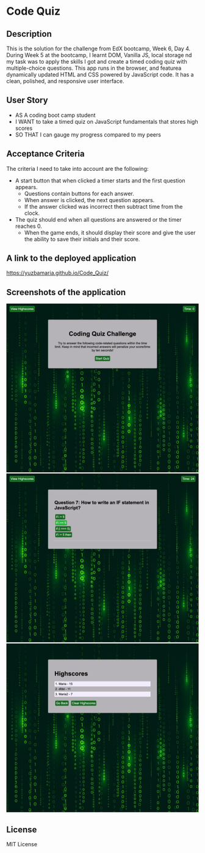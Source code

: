 # Code Quiz

## Description
This is the solution for the challenge from EdX bootcamp, Week 6, Day 4.
During Week 5 at the bootcamp, I learnt DOM, Vanilla JS, local storage nd my task was to apply the skills I got and create a timed coding quiz with multiple-choice questions. 
This app runs in the browser, and featurea dynamically updated HTML and CSS powered by JavaScript code. It has a clean, polished, and responsive user interface. 

## User Story 
- AS A coding boot camp student
- I WANT to take a timed quiz on JavaScript fundamentals that stores high scores
- SO THAT I can gauge my progress compared to my peers

## Acceptance Criteria
The criteria I need to take into account are the following:

- A start button that when clicked a timer starts and the first question appears.
  - Questions contain buttons for each answer.
  - When answer is clicked, the next question appears.
  - If the answer clicked was incorrect then subtract time from the clock.
- The quiz should end when all questions are answered or the timer reaches 0.
  - When the game ends, it should display their score and give the user the ability to save their initials and their score.
 
## A link to the deployed application
https://yuzbamaria.github.io/Code_Quiz/

## Screenshots of the application
![screenshot-code-quiz](assets/images/code_quiz_index_html.png)
![screenshot-code-quiz](assets/images/code_quiz_index_html2.png)
![screenshot-code-quiz](assets/images/code_quiz_highscores_html.png)

## License 
MIT License



